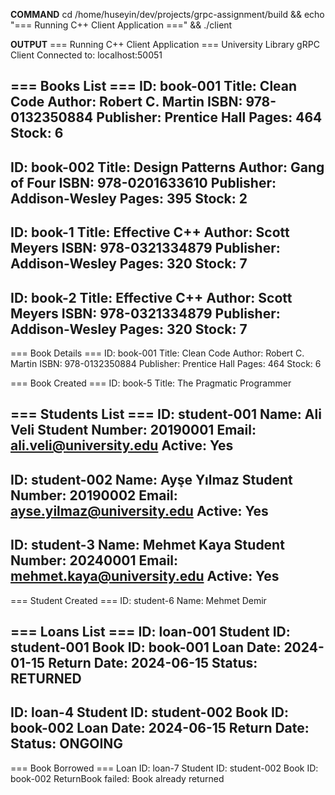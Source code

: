 **COMMAND** cd /home/huseyin/dev/projects/grpc-assignment/build && echo "=== Running C++ Client Application ===" && ./client

**OUTPUT**
=== Running C++ Client Application ===
University Library gRPC Client
Connected to: localhost:50051

=== Books List ===
ID: book-001
Title: Clean Code
Author: Robert C. Martin
ISBN: 978-0132350884
Publisher: Prentice Hall
Pages: 464
Stock: 6
---
ID: book-002
Title: Design Patterns
Author: Gang of Four
ISBN: 978-0201633610
Publisher: Addison-Wesley
Pages: 395
Stock: 2
---
ID: book-1
Title: Effective C++
Author: Scott Meyers
ISBN: 978-0321334879
Publisher: Addison-Wesley
Pages: 320
Stock: 7
---
ID: book-2
Title: Effective C++
Author: Scott Meyers
ISBN: 978-0321334879
Publisher: Addison-Wesley
Pages: 320
Stock: 7
---

=== Book Details ===
ID: book-001
Title: Clean Code
Author: Robert C. Martin
ISBN: 978-0132350884
Publisher: Prentice Hall
Pages: 464
Stock: 6

=== Book Created ===
ID: book-5
Title: The Pragmatic Programmer

=== Students List ===
ID: student-001
Name: Ali Veli
Student Number: 20190001
Email: ali.veli@university.edu
Active: Yes
---
ID: student-002
Name: Ayşe Yılmaz
Student Number: 20190002
Email: ayse.yilmaz@university.edu
Active: Yes
---
ID: student-3
Name: Mehmet Kaya
Student Number: 20240001
Email: mehmet.kaya@university.edu
Active: Yes
---

=== Student Created ===
ID: student-6
Name: Mehmet Demir

=== Loans List ===
ID: loan-001
Student ID: student-001
Book ID: book-001
Loan Date: 2024-01-15
Return Date: 2024-06-15
Status: RETURNED
---
ID: loan-4
Student ID: student-002
Book ID: book-002
Loan Date: 2024-06-15
Return Date: 
Status: ONGOING
---

=== Book Borrowed ===
Loan ID: loan-7
Student ID: student-002
Book ID: book-002
ReturnBook failed: Book already returned